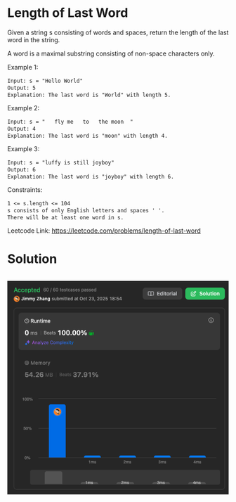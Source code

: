 # Length of Last Word

Given a string s consisting of words and spaces, return the length of the last word in the string.  

A word is a maximal substring consisting of non-space characters only.  
  
 

Example 1:
```
Input: s = "Hello World"
Output: 5
Explanation: The last word is "World" with length 5.
```
Example 2:
```
Input: s = "   fly me   to   the moon  "
Output: 4
Explanation: The last word is "moon" with length 4.
```
Example 3:
```
Input: s = "luffy is still joyboy"
Output: 6
Explanation: The last word is "joyboy" with length 6.
```

Constraints:
```
1 <= s.length <= 104
s consists of only English letters and spaces ' '.
There will be at least one word in s.
```

Leetcode Link: https://leetcode.com/problems/length-of-last-word

# Solution

```

```

![LengthofLastWord1.png](./img/LengthofLastWord1.png)
